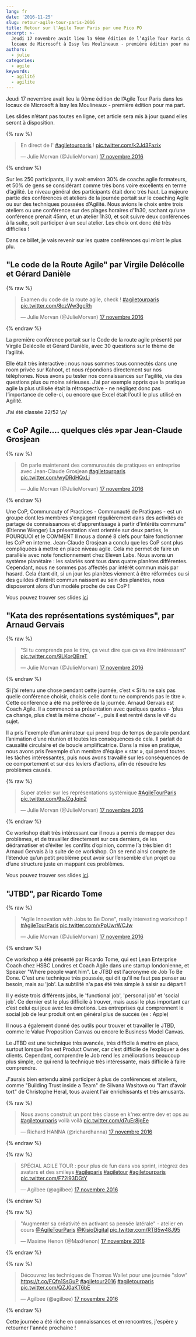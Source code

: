 ```yaml
---
lang: fr
date: '2016-11-25'
slug: retour-agile-tour-paris-2016
title: Retour sur l'Agile Tour Paris par une Pico PO
excerpt: >-
  Jeudi 17 novembre avait lieu la 9ème édition de l’Agile Tour Paris dans les
  locaux de Microsoft à Issy les Moulineaux - première édition pour ma part.
authors:
  - julie
categories:
  - agile
keywords:
  - agilité
  - agilite
---
```


Jeudi 17 novembre avait lieu la 9ème édition de l’Agile Tour Paris dans les locaux de Microsoft à Issy les Moulineaux - première édition pour ma part.

Les slides n’étant pas toutes en ligne, cet article sera mis à jour quand elles seront à disposition.

{% raw %}
<blockquote class="twitter-tweet" data-lang="fr"><p lang="fr" dir="ltr">En direct de l&#39; <a href="https://twitter.com/hashtag/agiletourparis?src=hash">#agiletourparis</a> ! <a href="https://t.co/k2Jd3Fazix">pic.twitter.com/k2Jd3Fazix</a></p>&mdash; Julie Morvan (@JulieMorvan) <a href="https://twitter.com/JulieMorvan/status/799166945077710848">17 novembre 2016</a></blockquote>
<script async src="//platform.twitter.com/widgets.js" charset="utf-8"></script>
{% endraw %}

Sur les 250 participants, il y avait environ 30% de coachs agile formateurs, et 50% de gens se considérant comme très bons voire excellents en terme d’agilité. Le niveau général des participants était donc très haut.
La majeure partie des conférences et ateliers de la journée portait sur le coaching Agile ou sur des techniques poussées d’Agilité.
Nous avions le choix entre trois ateliers ou une conférence sur des plages horaires d’1h30, sachant qu’une conférence prenait 45mn, et un atelier 1h30, et soit suivre deux conférences à la suite, soit participer à un seul atelier. Les choix ont donc été très difficiles !

Dans ce billet, je vais revenir sur les quatre conférences qui m’ont le plus plu.

## "Le code de la Route Agile" par Virgile Delécolle et Gérard Danièle

{% raw %}
<blockquote class="twitter-tweet" data-lang="fr"><p lang="fr" dir="ltr">Examen du code de la route agile, check ! <a href="https://twitter.com/hashtag/agiletourparis?src=hash">#agiletourparis</a> <a href="https://t.co/8czWw3gcRh">pic.twitter.com/8czWw3gcRh</a></p>&mdash; Julie Morvan (@JulieMorvan) <a href="https://twitter.com/JulieMorvan/status/799180740126736384">17 novembre 2016</a></blockquote>
<script async src="//platform.twitter.com/widgets.js" charset="utf-8"></script>
{% endraw %}

La première conférence portait sur le Code de la route agile présenté par Virgile Delécolle et Gérard Danièle, avec 30 questions sur le thème de l’agilité.

Elle était très interactive : nous nous sommes tous connectés dans une room privée sur Kahoot, et nous répondions directement sur nos téléphones. Nous avons pu tester nos connaissances sur l'agilité, via des questions plus ou moins sérieuses.
J’ai par exemple appris que la pratique agile la plus utilisée était la rétrospective - ne négligez donc pas l’importance de celle-ci, ou encore que Excel était l'outil le plus utilisé en Agilité.

J’ai été classée 22/52 \\o/


## « CoP Agile…. quelques clés »par Jean-Claude Grosjean

{% raw %}
<blockquote class="twitter-tweet" data-lang="fr"><p lang="fr" dir="ltr">On parle maintenant des communautés de pratiques en entreprise avec Jean-Claude Grosjean <a href="https://twitter.com/hashtag/agiletourparis?src=hash">#agiletourparis</a> <a href="https://t.co/wyDRdHQxLj">pic.twitter.com/wyDRdHQxLj</a></p>&mdash; Julie Morvan (@JulieMorvan) <a href="https://twitter.com/JulieMorvan/status/799182142714560512">17 novembre 2016</a></blockquote>
<script async src="//platform.twitter.com/widgets.js" charset="utf-8"></script>
{% endraw %}

Une CoP, Communauty of Practices - Communauté de Pratiques - est un groupe dont les membres s'engagent régulièrement dans des activités de partage de connaissances et d'apprentissage à partir d'intérêts communs" (Etienne Wenger)
La présentation s’est orientée sur deux parties, le POURQUOI et le COMMENT
Il nous a donné 8 clefs pour faire fonctionner les CoP en interne.
Jean-Claude Grosjean a conclu que les CoP sont plus compliquées à mettre en place niveau agile.
Cela me permet de faire un parallèle avec note fonctionnement chez Eleven Labs. Nous avons un système planétaire : les salariés sont tous dans quatre planètes différentes. Cependant, nous ne sommes pas affectés par intérêt commun mais par hasard. Cela étant dit, si un jour les planètes viennent à être réformées ou si des guildes d’intérêt commun naissent au sein des planètes, nous disposeront alors d'un modèle proche de ces CoP !

Vous pouvez trouver ses slides [ici](http://www.slideshare.net/jcgrosjean/une-communaut-de-pratiques-agile-qui-marche?ref=http://www.qualitystreet.fr/2016/11/24/les-cles-dune-communaute-agile-qui-marche/)

## "Kata des représentations systémiques", par Arnaud Gervais

{% raw %}
<blockquote class="twitter-tweet" data-lang="fr"><p lang="fr" dir="ltr">&quot;Si tu comprends pas le titre, ça veut dire que ça va être intéressant&quot; <a href="https://t.co/9LKorQBreT">pic.twitter.com/9LKorQBreT</a></p>&mdash; Julie Morvan (@JulieMorvan) <a href="https://twitter.com/JulieMorvan/status/799198169317961728">17 novembre 2016</a></blockquote>
<script async src="//platform.twitter.com/widgets.js" charset="utf-8"></script>
{% endraw %}

Si j’ai retenu une chose pendant cette journée, c’est « Si tu ne sais pas quelle conférence choisir, choisis celle dont tu ne comprends pas le titre ». Cette conférence a été ma préférée de la journée.
Arnaud Gervais est Coach Agile. Il a commencé sa présentation avec quelques quotes - ‘plus ça change, plus c’est la même chose’ - , puis il est rentré dans le vif du sujet.

Il a pris l'exemple d’un animateur qui prend trop de temps de parole pendant l’animation d’une réunion et toutes les conséquences de cela. Il parlait de causalité circulaire et de boucle amplificatrice.
Dans la mise en pratique, nous avons pris l’exemple d’un membre d’équipe « star », qui prend toutes les tâches intéressantes, puis nous avons travaillé sur les conséquences de ce comportement et sur des leviers d'actions, afin de résoudre les problèmes causés.

{% raw %}
<blockquote class="twitter-tweet" data-lang="fr"><p lang="fr" dir="ltr">Super atelier sur les représentations systémique <a href="https://twitter.com/hashtag/AgileTourParis?src=hash">#AgileTourParis</a> <a href="https://t.co/9sJZgJqin2">pic.twitter.com/9sJZgJqin2</a></p>&mdash; Julie Morvan (@JulieMorvan) <a href="https://twitter.com/JulieMorvan/status/799221821711192064">17 novembre 2016</a></blockquote>
<script async src="//platform.twitter.com/widgets.js" charset="utf-8"></script>
{% endraw %}

Ce workshop était très intéressant car il nous a permis de mapper des problèmes, et de travailler directement sur ces derniers, de les dédramatiser et d’éviter les conflits d’opinion, comme l’a très bien dit Arnaud Gervais à la suite de ce workshop. On se rend ainsi compte de l’étendue qu’un petit problème peut avoir sur l’ensemble d’un projet ou d’une structure juste en mappant ces problèmes.

Vous pouvez trouver ses slides [ici](http://www.slideshare.net/ArnaudGervais/prgrinations-dun-coach-agile-explorateur-en-systmique).

## "JTBD", par Ricardo Tome

{% raw %}
<blockquote class="twitter-tweet" data-lang="fr"><p lang="en" dir="ltr">&quot;Agile Innovation with Jobs to Be Done&quot;, really interesting workshop ! <a href="https://twitter.com/hashtag/AgileTourParis?src=hash">#AgileTourParis</a> <a href="https://t.co/vPpUwrWCJw">pic.twitter.com/vPpUwrWCJw</a></p>&mdash; Julie Morvan (@JulieMorvan) <a href="https://twitter.com/JulieMorvan/status/799258833063448577">17 novembre 2016</a></blockquote>
<script async src="//platform.twitter.com/widgets.js" charset="utf-8"></script>
{% endraw %}

Ce workshop a été présenté par Ricardo Tome, qui est Lean Enterprise Coach chez HSBC Londres et Coach Agile dans une startup londonienne, et Speaker "Where people want him".
Le JTBD est l'acronyme de Job To Be Done. C'est une technique très poussée, qui dit qu'il ne faut pas penser au besoin, mais au 'job'. La subtilité n'a pas été très simple à saisir au départ !

Il y existe trois différents jobs, le 'functional job', 'personal job' et 'social job'. Ce dernier est le plus difficile à trouver, mais aussi le plus important car c’est celui qui joue avec les émotions. Les entreprises qui comprennent le social job de leur produit ont en général plus de succès (ex : Apple)

Il nous a également donné des outils pour trouver et travailler le JTBD, comme le Value Proposition Canvas ou encore le Business Model Canvas.

Le JTBD est une technique très avancée, très difficile à mettre en place, surtout lorsque l’on est Product Owner, car c’est difficile de l’expliquer à des clients. Cependant, comprendre le Job rend les améliorations beaucoup plus simple, ce qui rend la technique très intéressante, mais difficile à faire comprendre.

J'aurais bien entendu aimé participer à plus de conférences et ateliers, comme "Building Trust inside a Team" de Silvana Wasitova ou "l'art d'avoir tort" de Christophe Heral, tous avaient l'air enrichissants et très amusants.

{% raw %}
<blockquote class="twitter-tweet" data-lang="fr"><p lang="fr" dir="ltr">Nous avons construit un pont très classe en k&#39;nex entre dev et ops au <a href="https://twitter.com/hashtag/agiletourparis?src=hash">#agiletourparis</a> voilà voilà <a href="https://t.co/d7uEr8jgEe">pic.twitter.com/d7uEr8jgEe</a></p>&mdash; Richard HANNA (@richardhanna) <a href="https://twitter.com/richardhanna/status/799317292009955328">17 novembre 2016</a></blockquote>
<script async src="//platform.twitter.com/widgets.js" charset="utf-8"></script>
{% endraw %}

{% raw %}
<blockquote class="twitter-tweet" data-lang="fr"><p lang="fr" dir="ltr">SPÉCIAL AGILE TOUR : pour plus de fun dans vos sprint, intégrez des avatars et des smileys <a href="https://twitter.com/hashtag/agileparis?src=hash">#agileparis</a> <a href="https://twitter.com/hashtag/agiletour?src=hash">#agiletour</a> <a href="https://twitter.com/hashtag/agiletourparis?src=hash">#agiletourparis</a> <a href="https://t.co/F72i93DGtY">pic.twitter.com/F72i93DGtY</a></p>&mdash; Agilbee (@agilbee) <a href="https://twitter.com/agilbee/status/799182876843667456">17 novembre 2016</a></blockquote>
<script async src="//platform.twitter.com/widgets.js" charset="utf-8"></script>
{% endraw %}

{% raw %}
<blockquote class="twitter-tweet" data-lang="fr"><p lang="fr" dir="ltr">&quot;Augmenter sa créativité en activant sa pensée latérale&quot; - atelier en cours <a href="https://twitter.com/AgileTourParis">@AgileTourParis</a> <a href="https://twitter.com/KisioDigital">@KisioDigital</a> <a href="https://t.co/RTB5w48J95">pic.twitter.com/RTB5w48J95</a></p>&mdash; Maxime Henon (@MaxHenon) <a href="https://twitter.com/MaxHenon/status/799244236428296196">17 novembre 2016</a></blockquote>
<script async src="//platform.twitter.com/widgets.js" charset="utf-8"></script>
{% endraw %}

{% raw %}
<blockquote class="twitter-tweet" data-lang="fr"><p lang="fr" dir="ltr">Découvrez les techniques de Thomas Wallet pour une journée &quot;slow&quot; <a href="https://t.co/FQfn1SsGuP">https://t.co/FQfn1SsGuP</a> <a href="https://twitter.com/hashtag/agiletour2016?src=hash">#agiletour2016</a> <a href="https://twitter.com/hashtag/agiletourparis?src=hash">#agiletourparis</a> <a href="https://t.co/QZJ0aKT6bE">pic.twitter.com/QZJ0aKT6bE</a></p>&mdash; Agilbee (@agilbee) <a href="https://twitter.com/agilbee/status/799293416001585152">17 novembre 2016</a></blockquote>
<script async src="//platform.twitter.com/widgets.js" charset="utf-8"></script>
{% endraw %}

Cette journée a été riche en connaissances et en rencontres, j'espère y retourner l'année prochaine !
